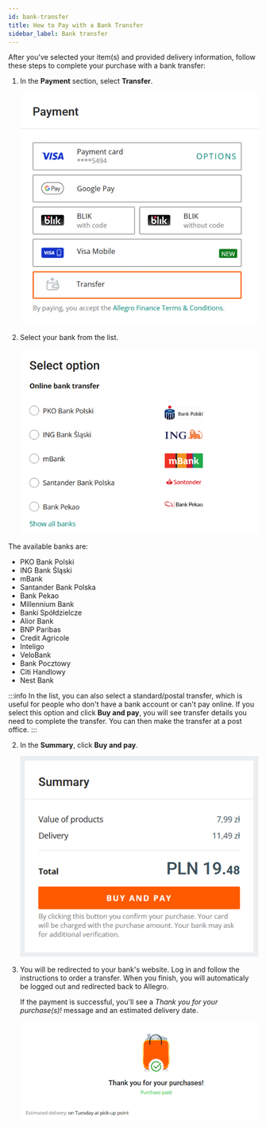 ```yaml
---
id: bank-transfer
title: How to Pay with a Bank Transfer
sidebar_label: Bank transfer
---
```


After you've selected your item(s) and provided delivery information, follow these steps to complete your purchase with a bank transfer:

1. In the **Payment** section, select **Transfer**.

    ![alt text](image-5.png)

2. Select your bank from the list. 

    ![alt text](image-2.png)

The available banks are:
- PKO Bank Polski
- ING Bank Śląski
- mBank
- Santander Bank Polska
- Bank Pekao
- Millennium Bank
- Banki Spółdzielcze
- Alior Bank
- BNP Paribas
- Credit Agricole
- Inteligo
- VeloBank
- Bank Pocztowy
- Citi Handlowy
- Nest Bank

:::info
In the list, you can also select a standard/postal transfer, which is useful for people who don't have a bank account or can't pay online. If you select this option and click **Buy and pay**, you will see transfer details you need to complete the transfer. You can then make the transfer at a post office.
:::

2. In the **Summary**, click **Buy and pay**. 

    ![alt text](image-1.png)

3. You will be redirected to your bank's website. Log in and follow the instructions to order a transfer. When you finish, you will automaticaly be logged out and redirected back to Allegro.

    If the payment is successful, you'll see a *Thank you for your purchase(s)!* message and an estimated delivery date.

    ![alt text](image-6.png)